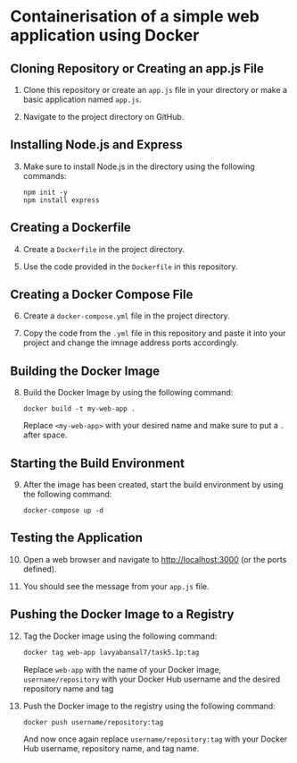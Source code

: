 # Containerisation of a simple web application using Docker

## Cloning Repository or Creating an app.js File

1. Clone this repository or create an `app.js` file in your directory or make a basic application named `app.js`.

2. Navigate to the project directory on GitHub.

## Installing Node.js and Express

3. Make sure to install Node.js in the directory using the following commands:
    ```
    npm init -y
    npm install express
    ```

## Creating a Dockerfile

4. Create a `Dockerfile` in the project directory.

5. Use the code provided in the `Dockerfile` in this repository.

## Creating a Docker Compose File

6. Create a `docker-compose.yml` file in the project directory.

7. Copy the code from the `.yml` file in this repository and paste it into your project and change the imnage address ports accordingly.

## Building the Docker Image

8. Build the Docker Image by using the following command:
    ```
    docker build -t my-web-app .
    ```
    Replace `<my-web-app>` with your desired name and make sure to put a `.` after space.

## Starting the Build Environment

9. After the image has been created, start the build environment by using the following command:
    ```
    docker-compose up -d
    ```

## Testing the Application

10. Open a web browser and navigate to [http://localhost:3000](http://localhost:3000) (or the ports defined).

11. You should see the message from your `app.js` file.

## Pushing the Docker Image to a Registry

12. Tag the Docker image using the following command:
    ```sh
    docker tag web-app lavyabansal7/task5.1p:tag
    ```
    Replace `web-app` with the name of your Docker image, `username/repository` with your Docker Hub username and the desired repository name and tag

13. Push the Docker image to the registry using the following command:
    ```sh
    docker push username/repository:tag
    ```
    And now once again replace `username/repository:tag` with your Docker Hub username, repository name, and tag name.
